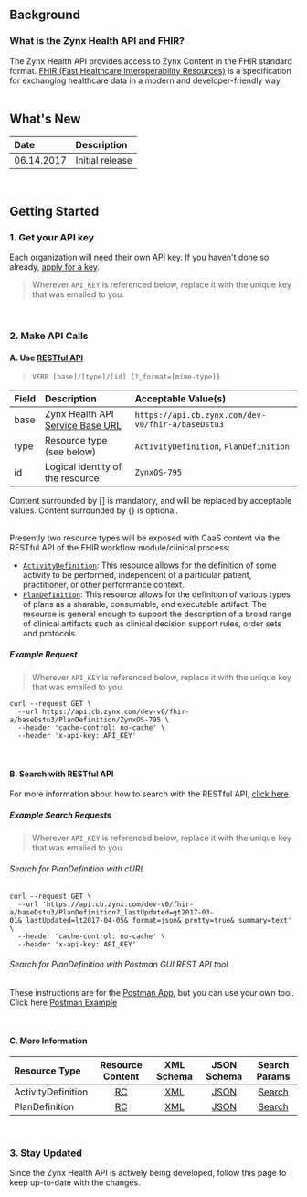 ## Background

### What is the Zynx Health API and FHIR?
The Zynx Health API provides access to Zynx Content in the FHIR standard format.
[FHIR (Fast Healthcare Interoperability Resources)](http://hl7.org/fhir/summary.html) is a specification for exchanging healthcare data in a modern and developer-friendly way.
<br>
<br>
## What's New

| Date       | Description     |
| :--------- | :-------------- |
| 06.14.2017 | Initial release |
<br>

## Getting Started

### 1. Get your API key
Each organization will need their own API key. If you haven't done so already, [apply for a key](http://www.zynxhealth.com/news-resources/developer/#apply).
> Wherever `API_KEY` is referenced below, replace it with the unique key that was emailed to you.
<br>

### 2. Make API Calls

#### A. Use [RESTful API](http://hl7.org/fhir/http.html)

>```VERB [base]/[type]/[id] {?_format=[mime-type]}```

| Field | Description                              | Acceptable Value(s)                      |
| :---- | :--------------------------------------- | :--------------------------------------- |
| base  | Zynx Health API [Service Base URL](http://hl7.org/fhir/http.html#general) | `https://api.cb.zynx.com/dev-v0/fhir-a/baseDstu3` |
| type  | Resource type (see below)                | `ActivityDefinition`, `PlanDefinition`   |
| id    | Logical identity of the resource         | `ZynxOS-795`                             |

Content surrounded by [] is mandatory, and will be replaced by acceptable values.
Content surrounded by {} is optional.
<br>
<br>

Presently two resource types will be exposed with CaaS content via the RESTful API of the FHIR workflow module/clinical process:
 - [`ActivityDefinition`](http://hl7.org/fhir/activitydefinition.html): This resource allows for the definition of some activity to be performed, independent of a particular patient, practitioner, or other performance context.
 - [`PlanDefinition`](http://hl7.org/fhir/plandefinition.html): This resource allows for the definition of various types of plans as a sharable, consumable, and executable artifact. The resource is general enough to support the description of a broad range of clinical artifacts such as clinical decision support rules, order sets and protocols.

##### Example Request

> Wherever `API_KEY` is referenced below, replace it with the unique key that was emailed to you.

```
curl --request GET \
  --url https://api.cb.zynx.com/dev-v0/fhir-a/baseDstu3/PlanDefinition/ZynxOS-795 \
  --header 'cache-control: no-cache' \
  --header 'x-api-key: API_KEY'
```
<br>

#### B. Search with RESTful API
For more information about how to search with the RESTful API, [click here](hl7.org/fhir/search.html).

##### Example Search Requests

> Wherever `API_KEY` is referenced below, replace it with the unique key that was emailed to you.

###### Search for PlanDefinition with cURL
```
curl --request GET \
  --url 'https://api.cb.zynx.com/dev-v0/fhir-a/baseDstu3/PlanDefinition?_lastUpdated=gt2017-03-01&_lastUpdated=lt2017-04-05&_format=json&_pretty=true&_summary=text' \
  --header 'cache-control: no-cache' \
  --header 'x-api-key: API_KEY'
```

###### Search for PlanDefinition with Postman GUI REST API tool
These instructions are for the [Postman App](https://www.getpostman.com), but you can use your own tool.
<br>
Click here [Postman Example](./gui-api-request.md)

<br>

#### C. More Information
| Resource Type      |             Resource Content             |                XML Schema                |               JSON Schema                |              Search Params               |
| :----------------- | :--------------------------------------: | :--------------------------------------: | :--------------------------------------: | :--------------------------------------: |
| ActivityDefinition | [RC](http://hl7.org/fhir/activitydefinition.html#resource) | [XML](http://hl7.org/fhir/activitydefinition.xsd) | [JSON](http://hl7.org/fhir/ActivityDefinition.schema.json) | [Search](http://hl7.org/fhir/activitydefinition.html#search) |
| PlanDefinition     | [RC](http://hl7.org/fhir/plandefinition.html#resource) | [XML](http://hl7.org/fhir/plandefinition.xsd) | [JSON](http://hl7.org/fhir/PlanDefinition.schema.json) | [Search](http://hl7.org/fhir/plandefinition.html#search) |
<br>

### 3. Stay Updated
Since the Zynx Health API is actively being developed, follow this page to keep up-to-date with the changes.
